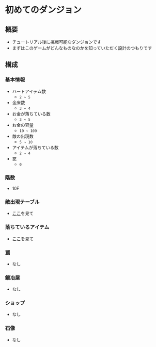 # 初めてのダンジョン
## 概要
- チュートリアル後に挑戦可能なダンジョンです
- まずはこのゲームがどんなものなのかを知っていただく設計のつもりです

## 構成
### 基本情報
- ハートアイテム数
    - `2 ~ 5`
- 金床数
    - `3 ~ 4`
- お金が落ちている数
    - `3 ~ 5`
- お金の容量
    - `10 ~ 100`
- 敵の出現数
    - `5 ~ 10`
- アイテムが落ちている数
    - `2 ~ 4`
- 罠
    - `0`
### 階数
- 10F
### 敵出現テーブル
- [ここ](https://docs.google.com/spreadsheets/d/15rXLu7xYhgzawgrjlfpExmsEUf8ZRnx_B_J2VGMdSSY/edit#gid=480721334)を見て
### 落ちているアイテム
- [ここ](https://docs.google.com/spreadsheets/d/15rXLu7xYhgzawgrjlfpExmsEUf8ZRnx_B_J2VGMdSSY/edit#gid=46690233)を見て
### 罠
- なし
### 鍛冶屋
- なし
### ショップ
- なし
### 石像
- なし
